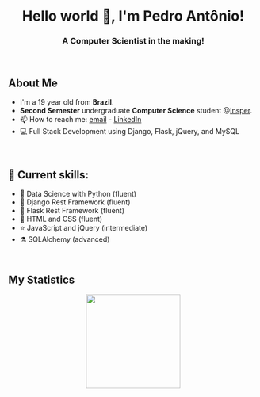 <h1 align="center"> Hello world 👋, I'm Pedro Antônio! </h1>
<h3 align="center">A Computer Scientist in the making!</h3>

<br>

<h2 align="left">
  About Me
</h2>

- I'm a 19 year old from **Brazil**.
- **Second Semester** undergraduate **Computer Science** student @[Insper](https://insper.edu.br).
- 📫 How to reach me: [email](mailto:pedroas5@al.insper.edu.br) - [LinkedIn](https://www.linkedin.com/in/pedro-antonio-silva-23395b249/)
- 💻 Full Stack Development using Django, Flask, jQuery, and MySQL
<br>


<h2 align="left"> 💽 Current skills: </h2>
<ul>
    <li> 🐍 Data Science with Python (fluent) </li>
    <li> 📁 Django Rest Framework (fluent) </li>
    <li> 📂 Flask Rest Framework (fluent) </li>
    <li> 📑 HTML and CSS (fluent) </li>
    <li> ⭐ JavaScript and jQuery (intermediate) </li>
    <li> ⚗️ SQLAlchemy (advanced) </li>
</ul>

<br>

<h2 align="left">
  My Statistics
</h2>

<div align="center">
  <a href="https://github.com/ArthurCisotto">
  <img height="190em" src="https://github-readme-stats.vercel.app/api?username=P-ASilva&show_icons=true&theme=dracula&include_all_commits=true&count_private=true"/>
<div>
